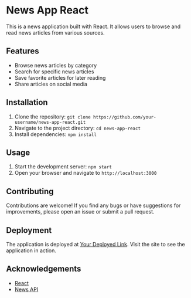 
# News App React

This is a  news application built with React. It allows users to browse and read news articles from various sources.

## Features

- Browse news articles by category
- Search for specific news articles
- Save favorite articles for later reading
- Share articles on social media

## Installation

1. Clone the repository: `git clone https://github.com/your-username/news-app-react.git`
2. Navigate to the project directory: `cd news-app-react`
3. Install dependencies: `npm install`

## Usage

1. Start the development server: `npm start`
2. Open your browser and navigate to `http://localhost:3000`

## Contributing

Contributions are welcome! If you find any bugs or have suggestions for improvements, please open an issue or submit a pull request.

## Deployment

The application is deployed at [Your Deployed Link](https://news-app-flame.vercel.app/). Visit the site to see the application in action.




## Acknowledgements

- [React](https://reactjs.org/)
- [News API](https://newsapi.org/)
